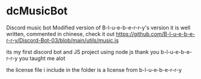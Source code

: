 # dcMusicBot
Discord music bot 
Modified version of B-l-u-e-b-e-r-r-y's version 
it is well written, commented in chinese, check it out
https://github.com/B-l-u-e-b-e-r-r-y/Discord-Bot-03/blob/main/utils/music.js

its my first discord bot and JS project using node js
thank you b-l-u-e-b-e-r-r-y you taught me alot

the license file i include in the folder is a license from b-l-u-e-b-e-r-r-y
